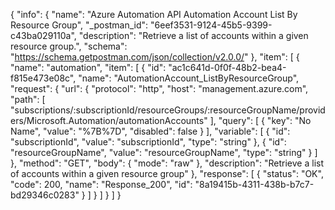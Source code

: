{
  "info": {
    "name": "Azure Automation API Automation Account List By Resource Group",
    "_postman_id": "6eef3531-9124-45b5-9399-c43ba029110a",
    "description": "Retrieve a list of accounts within a given resource group.",
    "schema": "https://schema.getpostman.com/json/collection/v2.0.0/"
  },
  "item": [
    {
      "name": "automation",
      "item": [
        {
          "id": "ac1c641d-0f0f-48b2-bea4-f815e473e08c",
          "name": "AutomationAccount_ListByResourceGroup",
          "request": {
            "url": {
              "protocol": "http",
              "host": "management.azure.com",
              "path": [
                "subscriptions/:subscriptionId/resourceGroups/:resourceGroupName/providers/Microsoft.Automation/automationAccounts"
              ],
              "query": [
                {
                  "key": "No Name",
                  "value": "%7B%7D",
                  "disabled": false
                }
              ],
              "variable": [
                {
                  "id": "subscriptionId",
                  "value": "subscriptionId",
                  "type": "string"
                },
                {
                  "id": "resourceGroupName",
                  "value": "resourceGroupName",
                  "type": "string"
                }
              ]
            },
            "method": "GET",
            "body": {
              "mode": "raw"
            },
            "description": "Retrieve a list of accounts within a given resource group"
          },
          "response": [
            {
              "status": "OK",
              "code": 200,
              "name": "Response_200",
              "id": "8a19415b-4311-438b-b7c7-bd29346c0283"
            }
          ]
        }
      ]
    }
  ]
}